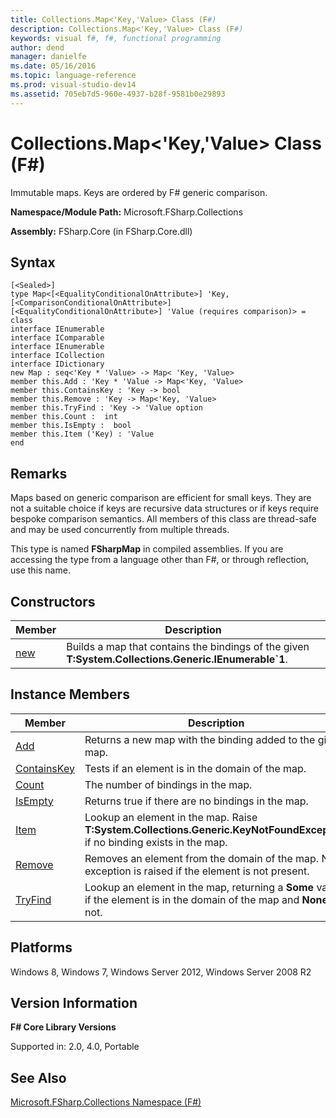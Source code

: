 ```yaml
---
title: Collections.Map<'Key,'Value> Class (F#)
description: Collections.Map<'Key,'Value> Class (F#)
keywords: visual f#, f#, functional programming
author: dend
manager: danielfe
ms.date: 05/16/2016
ms.topic: language-reference
ms.prod: visual-studio-dev14
ms.assetid: 705eb7d5-960e-4937-b28f-9581b0e29893 
---
```


# Collections.Map<'Key,'Value> Class (F#)

Immutable maps. Keys are ordered by F# generic comparison.

**Namespace/Module Path:** Microsoft.FSharp.Collections

**Assembly:** FSharp.Core (in FSharp.Core.dll)


## Syntax

```
[<Sealed>]
type Map<[<EqualityConditionalOnAttribute>] 'Key,[<ComparisonConditionalOnAttribute>] [<EqualityConditionalOnAttribute>] 'Value (requires comparison)> =
class
interface IEnumerable
interface IComparable
interface IEnumerable
interface ICollection
interface IDictionary
new Map : seq<'Key * 'Value> -> Map< 'Key, 'Value>
member this.Add : 'Key * 'Value -> Map<'Key, 'Value>
member this.ContainsKey : 'Key -> bool
member this.Remove : 'Key -> Map<'Key, 'Value>
member this.TryFind : 'Key -> 'Value option
member this.Count :  int
member this.IsEmpty :  bool
member this.Item ('Key) : 'Value
end
```

## Remarks
Maps based on generic comparison are efficient for small keys. They are not a suitable choice if keys are recursive data structures or if keys require bespoke comparison semantics. All members of this class are thread-safe and may be used concurrently from multiple threads.

This type is named **FSharpMap** in compiled assemblies. If you are accessing the type from a language other than F#, or through reflection, use this name.


## Constructors


|Member|Description|
|------|-----------|
|[new](http://msdn.microsoft.com/en-us/library/90fe335c-fe3d-4a81-9c82-ff4aed80fe4c)|Builds a map that contains the bindings of the given **T:System.Collections.Generic.IEnumerable&#96;1**.|

## Instance Members


|Member|Description|
|------|-----------|
|[Add](http://msdn.microsoft.com/en-us/library/7126bb07-f521-421f-ae84-41e0321f4279)|Returns a new map with the binding added to the given map.|
|[ContainsKey](http://msdn.microsoft.com/en-us/library/02b7326c-f089-4b0d-8f6b-df8fd7aa2532)|Tests if an element is in the domain of the map.|
|[Count](http://msdn.microsoft.com/en-us/library/d5b0bf76-74e9-4c02-bca9-72234cbacf7d)|The number of bindings in the map.|
|[IsEmpty](http://msdn.microsoft.com/en-us/library/2a61a916-b6a4-461c-9c2e-dad736cb855b)|Returns true if there are no bindings in the map.|
|[Item](http://msdn.microsoft.com/en-us/library/3b7fee5c-edb6-437e-8810-8304d8048adc)|Lookup an element in the map. Raise **T:System.Collections.Generic.KeyNotFoundException** if no binding exists in the map.|
|[Remove](http://msdn.microsoft.com/en-us/library/91504235-d9ff-4117-bb40-7d0e11a84ae7)|Removes an element from the domain of the map. No exception is raised if the element is not present.|
|[TryFind](http://msdn.microsoft.com/en-us/library/a282a8bb-65aa-4bca-94e1-7d239ca12edc)|Lookup an element in the map, returning a **Some** value if the element is in the domain of the map and **None** if not.|

## Platforms
Windows 8, Windows 7, Windows Server 2012, Windows Server 2008 R2


## Version Information
**F# Core Library Versions**

Supported in: 2.0, 4.0, Portable




## See Also
[Microsoft.FSharp.Collections Namespace &#40;F&#35;&#41;](Microsoft.FSharp.Collections-Namespace-%5BFSharp%5D.md)

